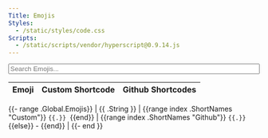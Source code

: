 ```yaml
---
Title: Emojis
Styles:
  - /static/styles/code.css
Scripts:
  - /static/scripts/vendor/hyperscript@0.9.14.js
---
```


<input type="text" style="width:100%;" placeholder="Search Emojis..." _="on input show <tbody>tr/> in next <table/> when its textContent.toLowerCase() contains my value">

| Emoji | Custom Shortcode | Github Shortcodes |
| ----- | ---------------- | ----------------- |
{{- range .Global.Emojis}}
| {{ .String }} | {{range index .ShortNames "Custom"}} `{{.}}`&nbsp; {{end}} | {{range index .ShortNames "Github"}} `{{.}}`&nbsp; {{else}} - {{end}} |
{{- end }}
